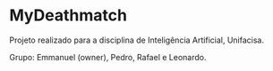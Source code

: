 # MyDeathmatch
 
Projeto realizado para a disciplina de Inteligência Artificial, Unifacisa.

Grupo: Emmanuel (owner), Pedro, Rafael e Leonardo.